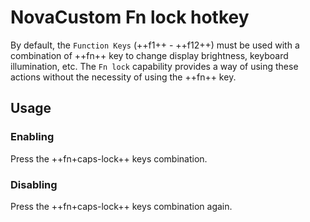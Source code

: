 # NovaCustom Fn lock hotkey

By default, the `Function Keys` (++f1++ - ++f12++) must be used with a
combination of ++fn++ key to change display brightness, keyboard illumination,
etc. The `Fn lock` capability provides a way of using these actions without the
necessity of using the ++fn++ key.

## Usage

### Enabling

Press the ++fn+caps-lock++ keys combination.

### Disabling

Press the ++fn+caps-lock++ keys combination again.

